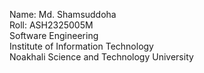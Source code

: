 Name: Md. Shamsuddoha  
Roll: ASH2325005M  
Software Engineering  
Institute of Information Technology  
Noakhali Science and Technology University  
